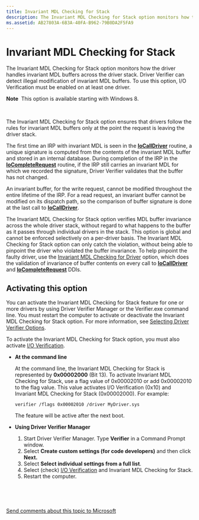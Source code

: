 ```yaml
---
title: Invariant MDL Checking for Stack
description: The Invariant MDL Checking for Stack option monitors how the driver handles invariant MDL buffers across the driver stack.
ms.assetid: AB27803A-6B3A-40FA-B962-79B0DA2F5FA9
---
```


# Invariant MDL Checking for Stack


The Invariant MDL Checking for Stack option monitors how the driver handles invariant MDL buffers across the driver stack. Driver Verifier can detect illegal modification of invariant MDL buffers. To use this option, I/O Verification must be enabled on at least one driver.

**Note**  This option is available starting with Windows 8.

 

The Invariant MDL Checking for Stack option ensures that drivers follow the rules for invariant MDL buffers only at the point the request is leaving the driver stack.

The first time an IRP with invariant MDL is seen in the [**IoCallDriver**](https://msdn.microsoft.com/library/windows/hardware/ff548336) routine, a unique signature is computed from the contents of the invariant MDL buffer and stored in an internal database. During completion of the IRP in the [**IoCompleteRequest**](https://msdn.microsoft.com/library/windows/hardware/ff548343) routine, if the IRP still carries an invariant MDL for which we recorded the signature, Driver Verifier validates that the buffer has not changed.

An invariant buffer, for the write request, cannot be modified throughout the entire lifetime of the IRP. For a read request, an invariant buffer cannot be modified on its dispatch path, so the comparison of buffer signature is done at the last call to [**IoCallDriver**](https://msdn.microsoft.com/library/windows/hardware/ff548336).

The Invariant MDL Checking for Stack option verifies MDL buffer invariance across the whole driver stack, without regard to what happens to the buffer as it passes through individual drivers in the stack. This option is global and cannot be enforced selectively on a per-driver basis. The Invariant MDL Checking for Stack option can only catch the violation, without being able to pinpoint the driver who violated the buffer invariance. To help pinpoint the faulty driver, use the [Invariant MDL Checking for Driver](invariant-mdl-checking-for-driver.md) option, which does the validation of invariance of buffer contents on every call to [**IoCallDriver**](https://msdn.microsoft.com/library/windows/hardware/ff548336) and [**IoCompleteRequest**](https://msdn.microsoft.com/library/windows/hardware/ff548343) DDIs.

## <span id="Activating_this_option"></span><span id="activating_this_option"></span><span id="ACTIVATING_THIS_OPTION"></span>Activating this option


You can activate the Invariant MDL Checking for Stack feature for one or more drivers by using Driver Verifier Manager or the Verifier.exe command line. You must restart the computer to activate or deactivate the Invariant MDL Checking for Stack option. For more information, see [Selecting Driver Verifier Options](selecting-driver-verifier-options.md).

To activate the Invariant MDL Checking for Stack option, you must also activate [I/O Verification](i-o-verification.md).

-   **At the command line**

    At the command line, the Invariant MDL Checking for Stack is represented by **0x00002000** (Bit 13). To activate Invariant MDL Checking for Stack, use a flag value of 0x00002010 or add 0x00002010 to the flag value. This value activates I/O Verification (0x10) and Invariant MDL Checking for Stack (0x00002000). For example:

    ```
    verifier /flags 0x00002010 /driver MyDriver.sys
    ```

    The feature will be active after the next boot.

-   **Using Driver Verifier Manager**
    1.  Start Driver Verifier Manager. Type **Verifier** in a Command Prompt window.
    2.  Select **Create custom settings (for code developers)** and then click **Next.**
    3.  Select **Select individual settings from a full list**.
    4.  Select (check) [I/O Verification](i-o-verification.md) and Invariant MDL Checking for Stack.
    5.  Restart the computer.

 

 

[Send comments about this topic to Microsoft](mailto:wsddocfb@microsoft.com?subject=Documentation%20feedback%20[devtest\devtest]:%20Invariant%20MDL%20Checking%20for%20Stack%20%20RELEASE:%20%2811/17/2016%29&body=%0A%0APRIVACY%20STATEMENT%0A%0AWe%20use%20your%20feedback%20to%20improve%20the%20documentation.%20We%20don't%20use%20your%20email%20address%20for%20any%20other%20purpose,%20and%20we'll%20remove%20your%20email%20address%20from%20our%20system%20after%20the%20issue%20that%20you're%20reporting%20is%20fixed.%20While%20we're%20working%20to%20fix%20this%20issue,%20we%20might%20send%20you%20an%20email%20message%20to%20ask%20for%20more%20info.%20Later,%20we%20might%20also%20send%20you%20an%20email%20message%20to%20let%20you%20know%20that%20we've%20addressed%20your%20feedback.%0A%0AFor%20more%20info%20about%20Microsoft's%20privacy%20policy,%20see%20http://privacy.microsoft.com/default.aspx. "Send comments about this topic to Microsoft")




